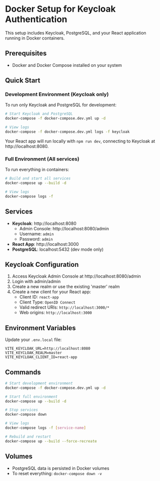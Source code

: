 
# Docker Setup for Keycloak Authentication

This setup includes Keycloak, PostgreSQL, and your React application running in Docker containers.

## Prerequisites

- Docker and Docker Compose installed on your system

## Quick Start

### Development Environment (Keycloak only)

To run only Keycloak and PostgreSQL for development:

```bash
# Start Keycloak and PostgreSQL
docker-compose -f docker-compose.dev.yml up -d

# View logs
docker-compose -f docker-compose.dev.yml logs -f keycloak
```

Your React app will run locally with `npm run dev`, connecting to Keycloak at http://localhost:8080.

### Full Environment (All services)

To run everything in containers:

```bash
# Build and start all services
docker-compose up --build -d

# View logs
docker-compose logs -f
```

## Services

- **Keycloak**: http://localhost:8080
  - Admin Console: http://localhost:8080/admin
  - Username: `admin`
  - Password: `admin`
- **React App**: http://localhost:3000
- **PostgreSQL**: localhost:5432 (dev mode only)

## Keycloak Configuration

1. Access Keycloak Admin Console at http://localhost:8080/admin
2. Login with admin/admin
3. Create a new realm or use the existing 'master' realm
4. Create a new client for your React app:
   - Client ID: `react-app`
   - Client Type: `OpenID Connect`
   - Valid redirect URIs: `http://localhost:3000/*`
   - Web origins: `http://localhost:3000`

## Environment Variables

Update your `.env.local` file:

```
VITE_KEYCLOAK_URL=http://localhost:8080
VITE_KEYCLOAK_REALM=master
VITE_KEYCLOAK_CLIENT_ID=react-app
```

## Commands

```bash
# Start development environment
docker-compose -f docker-compose.dev.yml up -d

# Start full environment
docker-compose up --build -d

# Stop services
docker-compose down

# View logs
docker-compose logs -f [service-name]

# Rebuild and restart
docker-compose up --build --force-recreate
```

## Volumes

- PostgreSQL data is persisted in Docker volumes
- To reset everything: `docker-compose down -v`
